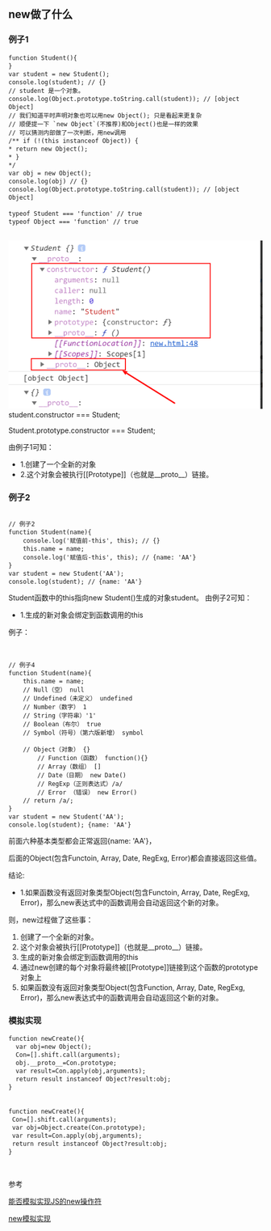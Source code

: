 ## new做了什么

### 例子1
```
function Student(){
}
var student = new Student();
console.log(student); // {}
// student 是一个对象。
console.log(Object.prototype.toString.call(student)); // [object Object]
// 我们知道平时声明对象也可以用new Object(); 只是看起来更复杂
// 顺便提一下 `new Object`(不推荐)和Object()也是一样的效果
// 可以猜测内部做了一次判断，用new调用
/** if (!(this instanceof Object)) {
* return new Object();
* }
*/
var obj = new Object();
console.log(obj) // {}
console.log(Object.prototype.toString.call(student)); // [object Object]

typeof Student === 'function' // true
typeof Object === 'function' // true


```

![Image text](../images/002/9.png)
student.constructor === Student;

Student.prototype.constructor === Student;

由例子1可知：
* 1.创建了一个全新的对象
* 2.这个对象会被执行[[Prototype]]（也就是__proto__）链接。

### 例子2
```

// 例子2
function Student(name){
    console.log('赋值前-this', this); // {}
    this.name = name;
    console.log('赋值后-this', this); // {name: 'AA'}
}
var student = new Student('AA');
console.log(student); // {name: 'AA'}
```
Student函数中的this指向new Student()生成的对象student。
由例子2可知：
* 1.生成的新对象会绑定到函数调用的this


例子：
```angular2


// 例子4
function Student(name){
    this.name = name;
    // Null（空） null
    // Undefined（未定义） undefined
    // Number（数字） 1
    // String（字符串）'1'
    // Boolean（布尔） true
    // Symbol（符号）（第六版新增） symbol
    
    // Object（对象） {}
        // Function（函数） function(){}
        // Array（数组） []
        // Date（日期） new Date()
        // RegExp（正则表达式）/a/
        // Error （错误） new Error() 
    // return /a/;
}
var student = new Student('AA');
console.log(student); {name: 'AA'}

```
前面六种基本类型都会正常返回{name: 'AA'}，

后面的Object(包含Functoin, Array, Date, RegExg, Error)都会直接返回这些值。

结论:
* 1.如果函数没有返回对象类型Object(包含Functoin, Array, Date, RegExg, Error)，那么new表达式中的函数调用会自动返回这个新的对象。

则，new过程做了这些事：
1. 创建了一个全新的对象。
2. 这个对象会被执行[[Prototype]]（也就是__proto__）链接。
3. 生成的新对象会绑定到函数调用的this
4. 通过new创建的每个对象将最终被[[Prototype]]链接到这个函数的prototype对象上
5. 如果函数没有返回对象类型Object(包含Function, Array, Date, RegExg, Error)，那么new表达式中的函数调用会自动返回这个新的对象。

### 模拟实现

```
function newCreate(){
  var obj=new Object();
  Con=[].shift.call(arguments);
  obj.__proto__=Con.prototype;
  var result=Con.apply(obj,arguments);
  return result instanceof Object?result:obj;
}


function newCreate(){
 Con=[].shift.call(arguments);
 var obj=Object.create(Con.prototype);
 var result=Con.apply(obj,arguments);
 return result instanceof Object?result:obj;
}



```


参考

[能否模拟实现JS的new操作符](https://juejin.cn/post/6844903704663949325#heading-2)

[new模拟实现](https://www.muyiy.cn/blog/3/3.5.html#模拟实现)
